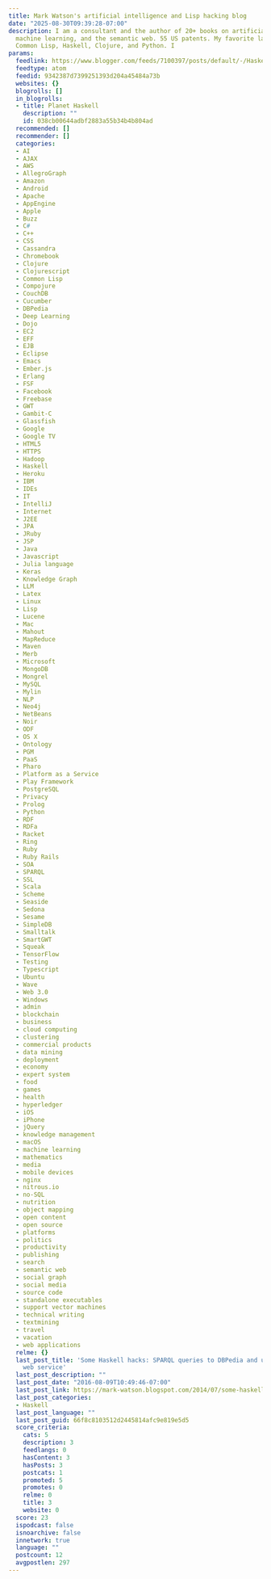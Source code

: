 ```yaml
---
title: Mark Watson's artificial intelligence and Lisp hacking blog
date: "2025-08-30T09:39:28-07:00"
description: I am a consultant and the author of 20+ books on artificial intelligence,
  machine learning, and the semantic web. 55 US patents. My favorite languages are
  Common Lisp, Haskell, Clojure, and Python. I
params:
  feedlink: https://www.blogger.com/feeds/7100397/posts/default/-/Haskell
  feedtype: atom
  feedid: 9342387d7399251393d204a45484a73b
  websites: {}
  blogrolls: []
  in_blogrolls:
  - title: Planet Haskell
    description: ""
    id: 038cb00644adbf2883a55b34b4b804ad
  recommended: []
  recommender: []
  categories:
  - AI
  - AJAX
  - AWS
  - AllegroGraph
  - Amazon
  - Android
  - Apache
  - AppEngine
  - Apple
  - Buzz
  - C#
  - C++
  - CSS
  - Cassandra
  - Chromebook
  - Clojure
  - Clojurescript
  - Common Lisp
  - Compojure
  - CouchDB
  - Cucumber
  - DBPedia
  - Deep Learning
  - Dojo
  - EC2
  - EFF
  - EJB
  - Eclipse
  - Emacs
  - Ember.js
  - Erlang
  - FSF
  - Facebook
  - Freebase
  - GWT
  - Gambit-C
  - Glassfish
  - Google
  - Google TV
  - HTML5
  - HTTPS
  - Hadoop
  - Haskell
  - Heroku
  - IBM
  - IDEs
  - IT
  - IntelliJ
  - Internet
  - J2EE
  - JPA
  - JRuby
  - JSP
  - Java
  - Javascript
  - Julia language
  - Keras
  - Knowledge Graph
  - LLM
  - Latex
  - Linux
  - Lisp
  - Lucene
  - Mac
  - Mahout
  - MapReduce
  - Maven
  - Merb
  - Microsoft
  - MongoDB
  - Mongrel
  - MySQL
  - Mylin
  - NLP
  - Neo4j
  - NetBeans
  - Noir
  - ODF
  - OS X
  - Ontology
  - PGM
  - PaaS
  - Pharo
  - Platform as a Service
  - Play Framework
  - PostgreSQL
  - Privacy
  - Prolog
  - Python
  - RDF
  - RDFa
  - Racket
  - Ring
  - Ruby
  - Ruby Rails
  - SOA
  - SPARQL
  - SSL
  - Scala
  - Scheme
  - Seaside
  - Sedona
  - Sesame
  - SimpleDB
  - Smalltalk
  - SmartGWT
  - Squeak
  - TensorFlow
  - Testing
  - Typescript
  - Ubuntu
  - Wave
  - Web 3.0
  - Windows
  - admin
  - blockchain
  - business
  - cloud computing
  - clustering
  - commercial products
  - data mining
  - deployment
  - economy
  - expert system
  - food
  - games
  - health
  - hyperledger
  - iOS
  - iPhone
  - jQuery
  - knowledge management
  - macOS
  - machine learning
  - mathematics
  - media
  - mobile devices
  - nginx
  - nitrous.io
  - no-SQL
  - nutrition
  - object mapping
  - open content
  - open source
  - platforms
  - politics
  - productivity
  - publishing
  - search
  - semantic web
  - social graph
  - social media
  - source code
  - standalone executables
  - support vector machines
  - technical writing
  - textmining
  - travel
  - vacation
  - web applications
  relme: {}
  last_post_title: 'Some Haskell hacks: SPARQL queries to DBPedia and using OpenCalais
    web service'
  last_post_description: ""
  last_post_date: "2016-08-09T10:49:46-07:00"
  last_post_link: https://mark-watson.blogspot.com/2014/07/some-haskell-hacks-sparql-queries-to.html
  last_post_categories:
  - Haskell
  last_post_language: ""
  last_post_guid: 66f8c8103512d2445814afc9e819e5d5
  score_criteria:
    cats: 5
    description: 3
    feedlangs: 0
    hasContent: 3
    hasPosts: 3
    postcats: 1
    promoted: 5
    promotes: 0
    relme: 0
    title: 3
    website: 0
  score: 23
  ispodcast: false
  isnoarchive: false
  innetwork: true
  language: ""
  postcount: 12
  avgpostlen: 297
---
```

